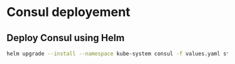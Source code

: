# Consul deployement

## Deploy Consul using Helm

```bash
helm upgrade --install --namespace kube-system consul -f values.yaml stable/consul --tls
```
